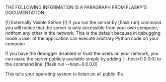 THE FOLLOWING INFORMATION IS A PARAGRAPH FROM FLASK®'S DOCUMENTATION.

[!] Externally Visible Server [!]
If you run the server by [flask run] command you will notice that the server is only accessible from your own computer, notfrom 
any other in the network. This is the default because in debugging mode a user of the application can execute arbitrary Python code on 
your computer.

If you have the debugger disabled or trust the users on your network, you can make the server publicly available simply by adding [--host=0.0.0.0] to the command line: [flask run --host=0.0.0.0]

This tells your operating system to listen on all public IPs.
